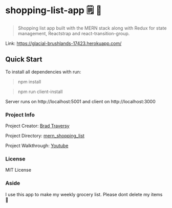 # shopping-list-app 🗒 🥑

> Shopping list app built with the MERN stack along with Redux for state management, Reactstrap and react-transition-group.

Link: https://glacial-brushlands-17423.herokuapp.com/

## Quick Start
To install all dependencies with run:
> npm install

> npm run client-install

Server runs on http://localhost:5001 and client on http://localhost:3000

### Project Info

Project Creator: [Brad Traversy](http://www.traversymedia.com)

Project Directory: [mern_shopping_list](https://github.com/bradtraversy/mern_shopping_list)

Project Walkthrough: [Youtube](https://www.youtube.com/playlist?list=PLillGF-RfqbbiTGgA77tGO426V3hRF9iE)

### License

MIT License

### Aside

I use this app to make my weekly grocery list. Please dont delete my items 🙏
